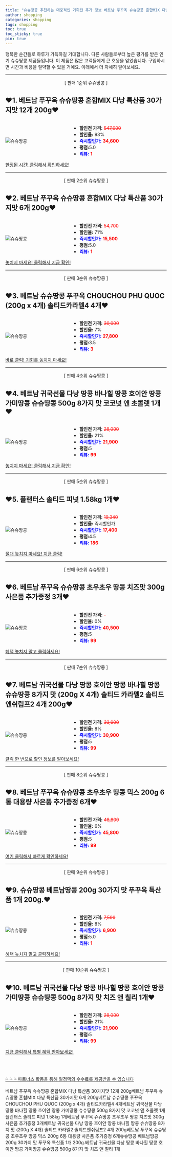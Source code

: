 ```yaml
---
title: "슈슈땅콩 추천하는 대중적인 기획전 추가 정보 베트남 푸꾸옥 슈슈땅콩 혼합MIX 다낭"
author: shopping
categories: shopping
tags: shopping
toc: true
toc_sticky: true
pin: true
---
```

행복한 순간들로 하루가 가득하길 기대합니다. 다른 사람들로부터 높은 평가를 받은 인기 슈슈땅콩 제품들입니다. 이 제품은 많은 고객들에게 큰 호응을 얻었습니다. 구입하시면 시간과 비용을 절약할 수 있을 거에요. 아래에서 더 자세히 알아보세요.

---
<p class="toplist" style="margin: 0 auto; display: block; width: fit-content;">[ 판매 1순위 슈슈땅콩 ]</p>

<h2><strong>❤️1. 베트남 푸꾸옥 슈슈땅콩 혼합MIX 다낭 특산품 30가지맛 12개 200g❤️</strong></h2>

<div style="display: flex; align-items: center;">
    <div style="flex: 0.4;">
        <img src="https://thumbnail10.coupangcdn.com/thumbnails/remote/230x230ex/image/vendor_inventory/4ac7/fc90dce986c4e21d7163b1854fb7b006c4f3da416c05eaa49d0e8fde2cb5.jpg" alt="슈슈땅콩" style="max-width: 100%;">
    </div>
    <div style="flex: 0.6; margin-left: 10px;">
        <ul>
            <li><strong>할인전 가격:</strong> <del style="color: red;">547,000</del></li>
            <li><strong>할인율:</strong> 93%</li>
            <li><span style='color:blue'><strong>즉시할인가:</strong></span> <span style='color:red'><strong>34,600</strong></span></li>
            <li><strong>평점:</strong>5.0</li>
            <li><span style='color:blue'><strong>리뷰:</strong></span> <span style='color:red'><strong>1</strong></span></li>
        </ul>
    </div>
</div>
<div class="center">
    <a href="https://selin100587.github.io?lptag=AF9450613&subid=githubio&pageKey=8153214510&traceid=V0-153&itemId=23272175534&vendorItemId=90304491354" class="myButton">
        한정된 시간! 클릭해서 확인하세요!
    </a>
</div>


---
<p class="toplist" style="margin: 0 auto; display: block; width: fit-content;">[ 판매 2순위 슈슈땅콩 ]</p>

<h2><strong>❤️2. 베트남 푸꾸옥 슈슈땅콩 혼합MIX 다낭 특산품 30가지맛 6개 200g❤️</strong></h2>

<div style="display: flex; align-items: center;">
    <div style="flex: 0.4;">
        <img src="https://thumbnail10.coupangcdn.com/thumbnails/remote/230x230ex/image/vendor_inventory/b414/a584ad801bb56ad6295bf838b4c43dc7d212674df6537c98dd2b2ccbea38.jpg" alt="슈슈땅콩" style="max-width: 100%;">
    </div>
    <div style="flex: 0.6; margin-left: 10px;">
        <ul>
            <li><strong>할인전 가격:</strong> <del style="color: red;">54,700</del></li>
            <li><strong>할인율:</strong> 71%</li>
            <li><span style='color:blue'><strong>즉시할인가:</strong></span> <span style='color:red'><strong>15,500</strong></span></li>
            <li><strong>평점:</strong>5.0</li>
            <li><span style='color:blue'><strong>리뷰:</strong></span> <span style='color:red'><strong>1</strong></span></li>
        </ul>
    </div>
</div>
<div class="center">
    <a href="https://selin100587.github.io?lptag=AF9450613&subid=githubio&pageKey=8153214510&traceid=V0-153&itemId=23211187928&vendorItemId=90243703696" class="myButton">
        놓치지 마세요! 클릭해서 지금 확인!
    </a>
</div>


---
<p class="toplist" style="margin: 0 auto; display: block; width: fit-content;">[ 판매 3순위 슈슈땅콩 ]</p>

<h2><strong>❤️3. 베트남 슈슈땅콩 푸꾸옥 CHOUCHOU PHU QUOC (200g x 4개) 솔티드카라멜4 4개❤️</strong></h2>

<div style="display: flex; align-items: center;">
    <div style="flex: 0.4;">
        <img src="https://thumbnail8.coupangcdn.com/thumbnails/remote/230x230ex/image/vendor_inventory/de41/fe6219bacafa4deb14b2197d63800f3daae809e9a9dad76c7eba06940be1.jpg" alt="슈슈땅콩" style="max-width: 100%;">
    </div>
    <div style="flex: 0.6; margin-left: 10px;">
        <ul>
            <li><strong>할인전 가격:</strong> <del style="color: red;">30,000</del></li>
            <li><strong>할인율:</strong> 7%</li>
            <li><span style='color:blue'><strong>즉시할인가:</strong></span> <span style='color:red'><strong>27,800</strong></span></li>
            <li><strong>평점:</strong>3.5</li>
            <li><span style='color:blue'><strong>리뷰:</strong></span> <span style='color:red'><strong>3</strong></span></li>
        </ul>
    </div>
</div>
<div class="center">
    <a href="https://selin100587.github.io?lptag=AF9450613&subid=githubio&pageKey=7292407877&traceid=V0-153&itemId=18641962105&vendorItemId=85777047993" class="myButton">
        바로 클릭! 기회를 놓치지 마세요!
    </a>
</div>


---
<p class="toplist" style="margin: 0 auto; display: block; width: fit-content;">[ 판매 4순위 슈슈땅콩 ]</p>

<h2><strong>❤️4. 베트남 귀국선물 다낭 땅콩 바나힐 땅콩 호이안 땅콩 가미땅콩 슈슈땅콩 500g 8가지 맛 코코넛 앤 초콜렛 1개❤️</strong></h2>

<div style="display: flex; align-items: center;">
    <div style="flex: 0.4;">
        <img src="https://thumbnail8.coupangcdn.com/thumbnails/remote/230x230ex/image/vendor_inventory/cf26/caad27dd76819841fc761fe34a54bf011b2e334bf906a8f7552de50917f6.png" alt="슈슈땅콩" style="max-width: 100%;">
    </div>
    <div style="flex: 0.6; margin-left: 10px;">
        <ul>
            <li><strong>할인전 가격:</strong> <del style="color: red;">28,000</del></li>
            <li><strong>할인율:</strong> 21%</li>
            <li><span style='color:blue'><strong>즉시할인가:</strong></span> <span style='color:red'><strong>21,900</strong></span></li>
            <li><strong>평점:</strong>5</li>
            <li><span style='color:blue'><strong>리뷰:</strong></span> <span style='color:red'><strong>99</strong></span></li>
        </ul>
    </div>
</div>
<div class="center">
    <a href="https://selin100587.github.io?lptag=AF9450613&subid=githubio&pageKey=7903181965&traceid=V0-153&itemId=21665564155&vendorItemId=88716160802" class="myButton">
        놓치지 마세요! 클릭해서 지금 확인!
    </a>
</div>


---
<p class="toplist" style="margin: 0 auto; display: block; width: fit-content;">[ 판매 5순위 슈슈땅콩 ]</p>

<h2><strong>❤️5. 플랜터스 솔티드 피넛 1.58kg 1개❤️</strong></h2>

<div style="display: flex; align-items: center;">
    <div style="flex: 0.4;">
        <img src="https://thumbnail7.coupangcdn.com/thumbnails/remote/230x230ex/image/vendor_inventory/5aa4/ceec130d4b6a273b3988e281d6ec7d66462841cad539708a4063fe66f116.jpg" alt="슈슈땅콩" style="max-width: 100%;">
    </div>
    <div style="flex: 0.6; margin-left: 10px;">
        <ul>
            <li><strong>할인전 가격:</strong> <del style="color: red;">19,340</del></li>
            <li><strong>할인율:</strong> 즉시할인가</li>
            <li><span style='color:blue'><strong>즉시할인가:</strong></span> <span style='color:red'><strong>17,400</strong></span></li>
            <li><strong>평점:</strong>4.5</li>
            <li><span style='color:blue'><strong>리뷰:</strong></span> <span style='color:red'><strong>186</strong></span></li>
        </ul>
    </div>
</div>
<div class="center">
    <a href="https://selin100587.github.io?lptag=AF9450613&subid=githubio&pageKey=5844458353&traceid=V0-153&itemId=10152297437&vendorItemId=77434987864" class="myButton">
        절대 놓치지 마세요! 지금 클릭!
    </a>
</div>


---
<p class="toplist" style="margin: 0 auto; display: block; width: fit-content;">[ 판매 6순위 슈슈땅콩 ]</p>

<h2><strong>❤️6. 베트남 푸꾸옥 슈슈땅콩 초우초우 땅콩 치즈맛 300g 사은품 추가증정 3개❤️</strong></h2>

<div style="display: flex; align-items: center;">
    <div style="flex: 0.4;">
        <img src="https://thumbnail7.coupangcdn.com/thumbnails/remote/230x230ex/image/vendor_inventory/5a30/3a8947eee360fde3b58f61f927b02682c744ac3bef1b3bd5d1966ff6a39b.jpg" alt="슈슈땅콩" style="max-width: 100%;">
    </div>
    <div style="flex: 0.6; margin-left: 10px;">
        <ul>
            <li><strong>할인전 가격:</strong> <del style="color: red;">-</del></li>
            <li><strong>할인율:</strong> 0%</li>
            <li><span style='color:blue'><strong>즉시할인가:</strong></span> <span style='color:red'><strong>40,500</strong></span></li>
            <li><strong>평점:</strong>5</li>
            <li><span style='color:blue'><strong>리뷰:</strong></span> <span style='color:red'><strong>99</strong></span></li>
        </ul>
    </div>
</div>
<div class="center">
    <a href="https://selin100587.github.io?lptag=AF9450613&subid=githubio&pageKey=8141425398&traceid=V0-153&itemId=23136210827&vendorItemId=90169139487" class="myButton">
        혜택 놓치지 말고 클릭하세요!
    </a>
</div>


---
<p class="toplist" style="margin: 0 auto; display: block; width: fit-content;">[ 판매 7순위 슈슈땅콩 ]</p>

<h2><strong>❤️7. 베트남 귀국선물 다낭 땅콩 호이안 땅콩 바나힐 땅콩 슈슈땅콩 8가지 맛 (200g X 4개) 솔티드 카라멜2 솔티드앤쉬림프2 4개 200g❤️</strong></h2>

<div style="display: flex; align-items: center;">
    <div style="flex: 0.4;">
        <img src="https://thumbnail9.coupangcdn.com/thumbnails/remote/230x230ex/image/vendor_inventory/0627/97528e16f6e60cd1727901f7136881f4fc5e232b19e6402d578fa6b76a05.png" alt="슈슈땅콩" style="max-width: 100%;">
    </div>
    <div style="flex: 0.6; margin-left: 10px;">
        <ul>
            <li><strong>할인전 가격:</strong> <del style="color: red;">33,900</del></li>
            <li><strong>할인율:</strong> 8%</li>
            <li><span style='color:blue'><strong>즉시할인가:</strong></span> <span style='color:red'><strong>30,900</strong></span></li>
            <li><strong>평점:</strong>5</li>
            <li><span style='color:blue'><strong>리뷰:</strong></span> <span style='color:red'><strong>99</strong></span></li>
        </ul>
    </div>
</div>
<div class="center">
    <a href="https://selin100587.github.io?lptag=AF9450613&subid=githubio&pageKey=8180203436&traceid=V0-153&itemId=22152333793&vendorItemId=89198926588" class="myButton">
        클릭 한 번으로 할인 정보를 알아보세요!
    </a>
</div>


---
<p class="toplist" style="margin: 0 auto; display: block; width: fit-content;">[ 판매 8순위 슈슈땅콩 ]</p>

<h2><strong>❤️8. 베트남 푸꾸옥 슈슈땅콩 초우초우 땅콩 믹스 200g 6통 대용량 사은품 추가증정 6개❤️</strong></h2>

<div style="display: flex; align-items: center;">
    <div style="flex: 0.4;">
        <img src="https://thumbnail7.coupangcdn.com/thumbnails/remote/230x230ex/image/vendor_inventory/d9a5/a4cb4729f0b92badace4c0e7d918acfbda6c18f66ee69dbbad17deefc551.jpg" alt="슈슈땅콩" style="max-width: 100%;">
    </div>
    <div style="flex: 0.6; margin-left: 10px;">
        <ul>
            <li><strong>할인전 가격:</strong> <del style="color: red;">48,800</del></li>
            <li><strong>할인율:</strong> 6%</li>
            <li><span style='color:blue'><strong>즉시할인가:</strong></span> <span style='color:red'><strong>45,800</strong></span></li>
            <li><strong>평점:</strong>5</li>
            <li><span style='color:blue'><strong>리뷰:</strong></span> <span style='color:red'><strong>99</strong></span></li>
        </ul>
    </div>
</div>
<div class="center">
    <a href="https://selin100587.github.io?lptag=AF9450613&subid=githubio&pageKey=8141417342&traceid=V0-153&itemId=23136215767&vendorItemId=90169144409" class="myButton">
        여기 클릭해서 빠르게 확인하세요!
    </a>
</div>


---
<p class="toplist" style="margin: 0 auto; display: block; width: fit-content;">[ 판매 9순위 슈슈땅콩 ]</p>

<h2><strong>❤️9. 슈슈땅콩 베트남땅콩 200g 30가지 맛 푸꾸옥 특산품 1개 200g.❤️</strong></h2>

<div style="display: flex; align-items: center;">
    <div style="flex: 0.4;">
        <img src="https://thumbnail9.coupangcdn.com/thumbnails/remote/230x230ex/image/vendor_inventory/9bd2/56afc67fac8528e705de80f78ea6c7c871138473a3c74fcbf07208c82108.jpg" alt="슈슈땅콩" style="max-width: 100%;">
    </div>
    <div style="flex: 0.6; margin-left: 10px;">
        <ul>
            <li><strong>할인전 가격:</strong> <del style="color: red;">7,500</del></li>
            <li><strong>할인율:</strong> 8%</li>
            <li><span style='color:blue'><strong>즉시할인가:</strong></span> <span style='color:red'><strong>6,900</strong></span></li>
            <li><strong>평점:</strong>5.0</li>
            <li><span style='color:blue'><strong>리뷰:</strong></span> <span style='color:red'><strong>1</strong></span></li>
        </ul>
    </div>
</div>
<div class="center">
    <a href="https://selin100587.github.io?lptag=AF9450613&subid=githubio&pageKey=7706849249&traceid=V0-153&itemId=20648461307&vendorItemId=87721717516" class="myButton">
        혜택 놓치지 말고 클릭하세요!
    </a>
</div>


---
<p class="toplist" style="margin: 0 auto; display: block; width: fit-content;">[ 판매 10순위 슈슈땅콩 ]</p>

<h2><strong>❤️10. 베트남 귀국선물 다낭 땅콩 바나힐 땅콩 호이안 땅콩 가미땅콩 슈슈땅콩 500g 8가지 맛 치즈 앤 칠리 1개❤️</strong></h2>

<div style="display: flex; align-items: center;">
    <div style="flex: 0.4;">
        <img src="https://thumbnail8.coupangcdn.com/thumbnails/remote/230x230ex/image/vendor_inventory/cf26/caad27dd76819841fc761fe34a54bf011b2e334bf906a8f7552de50917f6.png" alt="슈슈땅콩" style="max-width: 100%;">
    </div>
    <div style="flex: 0.6; margin-left: 10px;">
        <ul>
            <li><strong>할인전 가격:</strong> <del style="color: red;">28,000</del></li>
            <li><strong>할인율:</strong> 21%</li>
            <li><span style='color:blue'><strong>즉시할인가:</strong></span> <span style='color:red'><strong>21,900</strong></span></li>
            <li><strong>평점:</strong>5</li>
            <li><span style='color:blue'><strong>리뷰:</strong></span> <span style='color:red'><strong>99</strong></span></li>
        </ul>
    </div>
</div>
<div class="center">
    <a href="https://selin100587.github.io?lptag=AF9450613&subid=githubio&pageKey=7981916225&traceid=V0-153&itemId=21665564159&vendorItemId=88716160820" class="myButton">
        지금 클릭해서 특별 혜택 받아보세요!
    </a>
</div>

<br><br><br>[💦 💦 💦 파트너스 활동을 통해 일정액의 수수료를 제공받을 수 있습니다](https://link.coupang.com/a/bcpT2c)<br><br>베트남 푸꾸옥 슈슈땅콩 혼합MIX 다낭 특산품 30가지맛 12개 200g베트남 푸꾸옥 슈슈땅콩 혼합MIX 다낭 특산품 30가지맛 6개 200g베트남 슈슈땅콩 푸꾸옥 CHOUCHOU PHU QUOC (200g x 4개) 솔티드카라멜4 4개베트남 귀국선물 다낭 땅콩 바나힐 땅콩 호이안 땅콩 가미땅콩 슈슈땅콩 500g 8가지 맛 코코넛 앤 초콜렛 1개플랜터스 솔티드 피넛 1.58kg 1개베트남 푸꾸옥 슈슈땅콩 초우초우 땅콩 치즈맛 300g 사은품 추가증정 3개베트남 귀국선물 다낭 땅콩 호이안 땅콩 바나힐 땅콩 슈슈땅콩 8가지 맛 (200g X 4개) 솔티드 카라멜2 솔티드앤쉬림프2 4개 200g베트남 푸꾸옥 슈슈땅콩 초우초우 땅콩 믹스 200g 6통 대용량 사은품 추가증정 6개슈슈땅콩 베트남땅콩 200g 30가지 맛 푸꾸옥 특산품 1개 200g.베트남 귀국선물 다낭 땅콩 바나힐 땅콩 호이안 땅콩 가미땅콩 슈슈땅콩 500g 8가지 맛 치즈 앤 칠리 1개